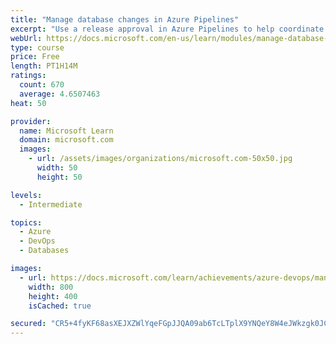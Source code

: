 ```yaml
---
title: "Manage database changes in Azure Pipelines"
excerpt: "Use a release approval in Azure Pipelines to help coordinate database schema changes between developers and database administrators."
webUrl: https://docs.microsoft.com/en-us/learn/modules/manage-database-changes-in-azure-pipelines/
type: course
price: Free
length: PT1H14M
ratings:
  count: 670
  average: 4.6507463
heat: 50

provider:
  name: Microsoft Learn
  domain: microsoft.com
  images:
    - url: /assets/images/organizations/microsoft.com-50x50.jpg
      width: 50
      height: 50

levels:
  - Intermediate

topics:
  - Azure
  - DevOps
  - Databases

images:
  - url: https://docs.microsoft.com/learn/achievements/azure-devops/manage-database-changes-in-azure-pipelines-social.png
    width: 800
    height: 400
    isCached: true

secured: "CR5+4fyKF68asXEJXZWlYqeFGpJJQA09ab6TcLTplX9YNQeY8W4eJWkzgk0JCx8FEj7La9IEWoYdOOpfeTMlMYrAwGuVTpNpyWDI+cVh8AteDYl75lxgnR0FEtDLqVV+8v5+lF5oXqAR0fHganSw/g/oHqj1H4ivQYsE5ncH4iF3/LCUDnXXKqQFDvJAHz1fV9PhBaLRLZ3irGcPvK2gzziHDEqyJh1TzVuLIT3s/6VT2efY/YTLR/ZZQWk84BLdp5CQarDoHRa/G8CPT6qc2RNOtRcOc62J5gXbhJIiP560HMKWBksDC03tCzMYWqLK42vGZS5zBbefvv6DzZ5gVnLnTiFggR5ie9d5APcyAd2puEYUF09pDadIn+6Ns4v0J+DBZ5q2c7QJnJKGLTYj1qmtE194vHpcHhMS9P2Y6Gg=;QEWMCRwiproxYw6uhKXZ2g=="
---
```


